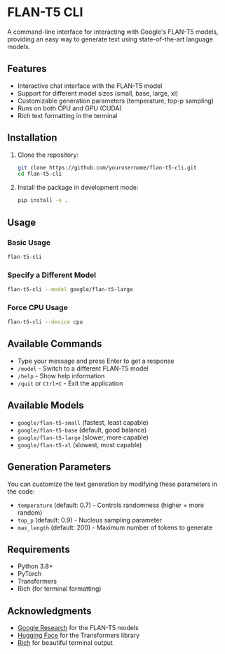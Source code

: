 # FLAN-T5 CLI

A command-line interface for interacting with Google's FLAN-T5 models, providing an easy way to generate text using state-of-the-art language models.

## Features

- Interactive chat interface with the FLAN-T5 model
- Support for different model sizes (small, base, large, xl)
- Customizable generation parameters (temperature, top-p sampling)
- Runs on both CPU and GPU (CUDA)
- Rich text formatting in the terminal

## Installation

1. Clone the repository:
   ```bash
   git clone https://github.com/yourusername/flan-t5-cli.git
   cd flan-t5-cli
   ```

2. Install the package in development mode:
   ```bash
   pip install -e .
   ```

## Usage

### Basic Usage
```bash
flan-t5-cli
```

### Specify a Different Model
```bash
flan-t5-cli --model google/flan-t5-large
```

### Force CPU Usage
```bash
flan-t5-cli --device cpu
```

## Available Commands

- Type your message and press Enter to get a response
- `/model` - Switch to a different FLAN-T5 model
- `/help` - Show help information
- `/quit` or `Ctrl+C` - Exit the application

## Available Models

- `google/flan-t5-small` (fastest, least capable)
- `google/flan-t5-base` (default, good balance)
- `google/flan-t5-large` (slower, more capable)
- `google/flan-t5-xl` (slowest, most capable)

## Generation Parameters

You can customize the text generation by modifying these parameters in the code:

- `temperature` (default: 0.7) - Controls randomness (higher = more random)
- `top_p` (default: 0.9) - Nucleus sampling parameter
- `max_length` (default: 200) - Maximum number of tokens to generate

## Requirements

- Python 3.8+
- PyTorch
- Transformers
- Rich (for terminal formatting)

## Acknowledgments

- [Google Research](https://github.com/google-research/t5x) for the FLAN-T5 models
- [Hugging Face](https://huggingface.co/) for the Transformers library
- [Rich](https://github.com/Textualize/rich) for beautiful terminal output
